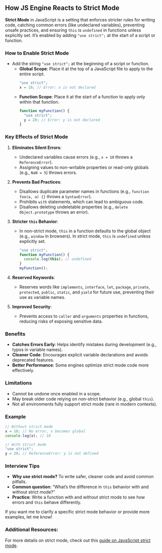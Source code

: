 ## How JS Engine Reacts to Strict Mode

**Strict Mode** in JavaScript is a setting that enforces stricter rules for writing code, catching common errors (like undeclared variables), preventing unsafe practices, and ensuring `this` is `undefined` in functions unless explicitly set. It’s enabled by adding `"use strict";` at the start of a script or function.

### How to Enable Strict Mode
- Add the string `"use strict";` at the beginning of a script or function.
  - **Global Scope**: Place it at the top of a JavaScript file to apply to the entire script.
    ```javascript
    "use strict";
    x = 10; // Error: x is not declared
    ```
  - **Function Scope**: Place it at the start of a function to apply only within that function.
    ```javascript
    function myFunction() {
      "use strict";
      y = 20; // Error: y is not declared
    }
    ```

### Key Effects of Strict Mode
1. **Eliminates Silent Errors**:
   - Undeclared variables cause errors (e.g., `x = 10` throws a `ReferenceError`).
   - Assigning values to non-writable properties or read-only globals (e.g., `NaN = 5`) throws errors.

2. **Prevents Bad Practices**:
   - Disallows duplicate parameter names in functions (e.g., `function foo(a, a) {}` throws a `SyntaxError`).
   - Prohibits `with` statements, which can lead to ambiguous code.
   - Disallows deleting undeletable properties (e.g., `delete Object.prototype` throws an error).

3. **Stricter `this` Behavior**:
   - In non-strict mode, `this` in a function defaults to the global object (e.g., `window` in browsers). In strict mode, `this` is `undefined` unless explicitly set.
     ```javascript
     "use strict";
     function myFunction() {
       console.log(this); // undefined
     }
     myFunction();
     ```

4. **Reserved Keywords**:
   - Reserves words like `implements`, `interface`, `let`, `package`, `private`, `protected`, `public`, `static`, and `yield` for future use, preventing their use as variable names.

5. **Improved Security**:
   - Prevents access to `caller` and `arguments` properties in functions, reducing risks of exposing sensitive data.

### Benefits
- **Catches Errors Early**: Helps identify mistakes during development (e.g., typos in variable names).
- **Cleaner Code**: Encourages explicit variable declarations and avoids deprecated features.
- **Better Performance**: Some engines optimize strict mode code more effectively.

### Limitations
- Cannot be undone once enabled in a scope.
- May break older code relying on non-strict behavior (e.g., global `this`).
- Not all environments fully support strict mode (rare in modern contexts).

### Example
```javascript
// Without strict mode
x = 10; // No error, x becomes global
console.log(x); // 10

// With strict mode
"use strict";
y = 20; // ReferenceError: y is not defined
```

### Interview Tips
- **Why use strict mode?** To write safer, cleaner code and avoid common pitfalls.
- **Common question**: “What’s the difference in `this` behavior with and without strict mode?”
- **Practice**: Write a function with and without strict mode to see how errors and `this` behave differently.

If you want me to clarify a specific strict mode behavior or provide more examples, let me know!

### Additional Resources:
For more details on strict mode, check out this [guide on JavaScript strict mode](https://codingtorque.com/tic-tac-toe-game-using-javascript/).
```
